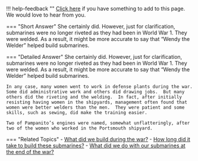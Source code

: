 !!! help-feedback ""
    [Click here](https://other.example.com/feedback) if you have something to add to this page. We would love to hear from you.

=== "Short Answer"
    She certainly did. However, just for clarification, submarines were no longer riveted as they had been in World War 1. They were welded. As a result, it might be more accurate to say that “Wendy the Welder” helped build submarines.

=== "Detailed Answer"
    She certainly did.  However, just for clarification, submarines were no longer riveted as they had been in World War 1.  They were welded.  As a result, it might be more accurate to say that “Wendy the Welder” helped build submarines.
    
    In any case, many women went to work in defense plants during the war.  Some did administrative work and others did drawing jobs.  But many others did the riveting and the welding.  In fact, after initially resisting having women in the shipyards, management often found that women were better welders than the men.  They were patient and some skills, such as sewing, did make the training easier.
    
    Two of Pampanito’s engines were named, somewhat unflatteringly, after two of the women who worked in the Portsmouth shipyard.

=== "Related Topics"
    - [What did we build during the war?](./what-did-we-build-during-the-war.md)
    - [How long did it take to build these submarines?](./how-long-did-it-take-to-build-these-submarines.md)
    - [What did we do with our submarines at the end of the war?](./what-did-we-do-with-our-submarines-at-the-end-of-the-war.md)
